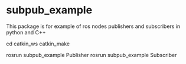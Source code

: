 # subpub_example
This package is for example of ros nodes publishers and subscribers in python and C++


cd catkin_ws
catkin_make

rosrun subpub_example Publisher
rosrun subpub_example Subscriber
